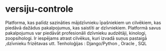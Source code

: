 # versiju-controle
Platforma, kas palīdz sazināties mājdzīvnieku īpašniekiem un cilvēkiem, kas piedāvā dažādus pakalpojumus, kas saistīti ar dzīvniekiem.
Platformā savus pakalpojumus var piedāvāt profesionāli dzīvnieku audzētāji, kinologi, zoopsihologi. Ir iespējams atrast cilvēkus, kuri izvadā suņus pastaigā ,dzīvnieku frizētavas utt.
Tenholoģijas : Django/Python , Oracle , SQL 
